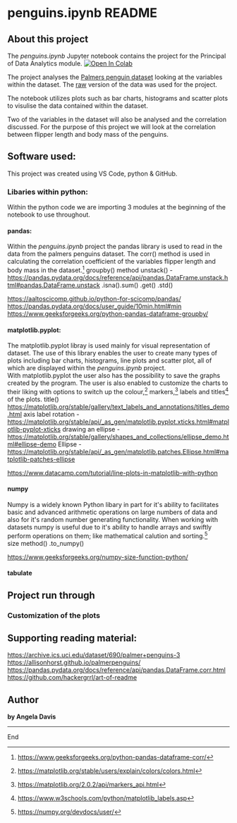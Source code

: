 # penguins.ipynb README

## About this project 
The *penguins.ipynb* Jupyter notebook contains the project for the Principal of Data Analytics module. <a target="_blank" href="https://colab.research.google.com/github/Ange-Dvs/Princ_ODA/blob/64f1b6b6e948ce095219ce6dfc2f17c4e7617fcf/penguins.ipynb">
  <img src="https://colab.research.google.com/assets/colab-badge.svg" alt="Open In Colab"/>
</a>

The project analyses the [Palmers penguin dataset](https://allisonhorst.github.io/palmerpenguins/) looking at the variables within the dataset. The [raw](https://raw.githubusercontent.com/mwaskom/seaborn-data/master/penguins.csv) version of the data was used for the project.

The notebook utilizes plots such as bar charts, histograms and scatter plots to visulise the data contained within the dataset.

Two of the variables in the dataset will also be analysed and the correlation discussed. For the purpose of this project we will look at the correlation between flipper length and body mass of the penguins.

## Software used: 
This project was created using VS Code, python & GitHub.

### Libaries within python: 
Within the python code we are importing 3 modules at the beginning of the notebook to use throughout.
#### pandas:
Within the *penguins.ipynb* project the pandas library is used to read in the data from the palmers penguins dataset. 
The corr() method is used in calculating the correlation coefficient of the variables flipper length and body mass in the dataset.[^1]
groupby() method
unstack() - https://pandas.pydata.org/docs/reference/api/pandas.DataFrame.unstack.html#pandas.DataFrame.unstack
.isna().sum() 
.get()
.std()

https://aaltoscicomp.github.io/python-for-scicomp/pandas/
https://pandas.pydata.org/docs/user_guide/10min.html#min
https://www.geeksforgeeks.org/python-pandas-dataframe-groupby/

#### matplotlib.pyplot:
The matplotlib.pyplot libray is used mainly for visual representation of dataset.
The use of this library enables the user to create many types of plots including bar charts, histograms, line plots and scatter plot, all of which are displayed within the *penguins.ipynb* project.  
With matplotlib.pyplot the user also has the possibility to save the graphs created by the program. 
The user is also enabled to customize the charts to their liking with options to switch up the colour,[^2] markers,[^3] labels and titles[^4] of the plots.
title() https://matplotlib.org/stable/gallery/text_labels_and_annotations/titles_demo.html
axis label rotation - https://matplotlib.org/stable/api/_as_gen/matplotlib.pyplot.xticks.html#matplotlib-pyplot-xticks
drawing an ellipse - https://matplotlib.org/stable/gallery/shapes_and_collections/ellipse_demo.html#ellipse-demo
Ellipse - https://matplotlib.org/stable/api/_as_gen/matplotlib.patches.Ellipse.html#matplotlib-patches-ellipse

https://www.datacamp.com/tutorial/line-plots-in-matplotlib-with-python

#### numpy
Numpy is a widely known Python libary in part for it's ability to facilitates basic and advanced arithmetic operations on large numbers of data and also for it's random number generating functionality.  When working with datasets numpy is useful due to it's ability to handle arrays and swiftly perform operations on them; like mathematical calution and sorting.[^5]  
size method()
.to_numpy()


https://www.geeksforgeeks.org/numpy-size-function-python/

#### tabulate



## Project run through

### Customization of the plots

## Supporting reading material:
https://archive.ics.uci.edu/dataset/690/palmer+penguins-3
https://allisonhorst.github.io/palmerpenguins/      
https://pandas.pydata.org/docs/reference/api/pandas.DataFrame.corr.html
https://github.com/hackergrrl/art-of-readme

## Author
**by Angela Davis**

***
End

[^1]: https://www.geeksforgeeks.org/python-pandas-dataframe-corr/
[^2]: https://matplotlib.org/stable/users/explain/colors/colors.html  
[^3]: https://matplotlib.org/2.0.2/api/markers_api.html  
[^4]: https://www.w3schools.com/python/matplotlib_labels.asp  
[^5]: https://numpy.org/devdocs/user/


